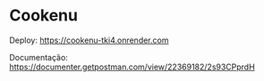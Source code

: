 # Cookenu

Deploy: https://cookenu-tki4.onrender.com

Documentação: https://documenter.getpostman.com/view/22369182/2s93CPprdH
